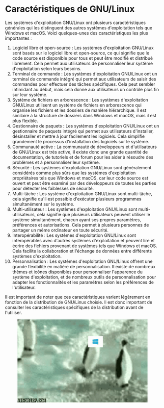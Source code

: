# Caractéristiques de GNU/Linux

Les systèmes d'exploitation GNU/Linux ont plusieurs caractéristiques générales qui les distinguent des autres systèmes d'exploitation tels que Windows et macOS. Voici quelques-unes des caractéristiques les plus importantes :

1. Logiciel libre et open-source : Les systèmes d'exploitation GNU/Linux sont basés sur le logiciel libre et open-source, ce qui signifie que le code source est disponible pour tous et peut être modifié et distribué librement. Cela permet aux utilisateurs de personnaliser leur système d'exploitation selon leurs besoins.
2. Terminal de commande : Les systèmes d'exploitation GNU/Linux ont un terminal de commande intégré qui permet aux utilisateurs de saisir des commandes pour effectuer des tâches spécifiques. Cela peut sembler intimidant au début, mais cela donne aux utilisateurs un contrôle plus fin sur leur système.
3. Système de fichiers en arborescence : Les systèmes d'exploitation GNU/Linux utilisent un système de fichiers en arborescence qui organise les fichiers et les dossiers de manière hiérarchique. Il est similaire à la structure de dossiers dans Windows et macOS, mais il est plus flexible.
4. Gestionnaire de paquets : Les systèmes d'exploitation GNU/Linux ont un gestionnaire de paquets intégré qui permet aux utilisateurs d'installer, désinstaller et mettre à jour facilement les logiciels. Cela simplifie grandement le processus d'installation des logiciels sur le système.
5. Communauté active : La communauté de développeurs et d'utilisateurs de GNU/Linux est très active, il existe donc une grande quantité de documentation, de tutoriels et de forum pour les aider à résoudre des problèmes et à personnaliser leur système.
6. Sécurité : Les systèmes d'exploitation GNU/Linux sont généralement considérés comme plus sûrs que les systèmes d'exploitation propriétaires tels que Windows et macOS, car leur code source est ouvert et peut être examiné par des développeurs de toutes les parties pour détecter les faiblesses de sécurité.
7. Multi-tâche : Les système d'exploitation GNU/Linux sont multi-tâche, cela signifie qu'il est possible d'exécuter plusieurs programmes simultanément sur le système.
8. Multi-utilisateur : Les systèmes d'exploitation GNU/Linux sont multi-utilisateurs, cela signifie que plusieurs utilisateurs peuvent utiliser le système simultanément, chacun ayant ses propres paramètres, préférences et autorisations. Cela permet à plusieurs personnes de partager un même ordinateur en toute sécurité.
9. Interopérabilité : Les systèmes d'exploitation GNU/Linux sont interopérables avec d'autres systèmes d'exploitation et peuvent lire et écrire des fichiers provenant de systèmes tels que Windows et macOS. Cela facilite la collaboration et l'échange de données entre différents systèmes d'exploitation.
10. Personnalisation : Les systèmes d'exploitation GNU/Linux offrent une grande flexibilité en matière de personnalisation. Il existe de nombreux thèmes et icônes disponibles pour personnaliser l'apparence du système d'exploitation, et de nombreux outils de personnalisation pour adapter les fonctionnalités et les paramètres selon les préférences de l'utilisateur.

Il est important de noter que ces caractéristiques varient légèrement en fonction de la distribution de GNU/Linux choisie. Il est donc important de consulter les caractéristiques spécifiques de la distribution avant de l'utiliser.

<figure><img src="../../../.gitbook/assets/linux-linux-is-better.gif" alt=""><figcaption></figcaption></figure>
